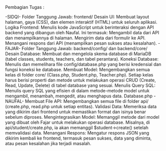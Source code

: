 Pembagian Tugas :

-SIDQI-
  Folder Tanggung Jawab: frontend/
  Desain UI: Membuat layout halaman, gaya (CSS), dan elemen interaktif (HTML) untuk seluruh aplikasi.
  Logika Frontend: Menulis kode JavaScript untuk berinteraksi dengan API backend yang dibangun oleh Naufal. Ini termasuk:
  Mengambil data dari API dan menampilkannya di halaman.
  Mengirim data dari formulir ke API.
  Menangani respons dari API (menampilkan pesan sukses atau kesalahan).
-FAJAR-
  Folder Tanggung Jawab: backend/config/ dan backend/core/
  Desain Database: Membuat dan mengelola skema database di MariaDB (tabel classes, students, teachers, dan tabel perantara).
  Koneksi Database: Menulis dan memelihara file config/database.php yang berisi kredensial dan fungsi koneksi ke database.
  Membuat Model: Mengembangkan semua kelas di folder core/ (Class.php, Student.php, Teacher.php). Setiap kelas harus berisi properti dan metode untuk melakukan operasi CRUD (Create, Read, Update, Delete) di tabel database yang sesuai.
  Menulis Query SQL: Menulis query SQL yang efisien di dalam metode-metode model untuk mengambil, menambah, mengedit, atau menghapus data. Database.php
-NAUFAL-
  Membuat File API: Mengembangkan semua file di folder api/ (create.php, read.php untuk setiap entitas).
  Validasi Data: Memeriksa data yang dikirim dari frontend untuk memastikan format dan isinya benar sebelum diproses.
  Mengintegrasikan Model: Memanggil metode dari model yang dibuat oleh Fajar untuk melakukan operasi database. Misalnya, di api/student/create.php, ia akan memanggil $student->create() setelah memvalidasi data.
  Menangani Respons: Mengatur respons JSON yang dikirim kembali ke frontend, termasuk pesan sukses, data yang diminta, atau pesan kesalahan jika terjadi masalah.
